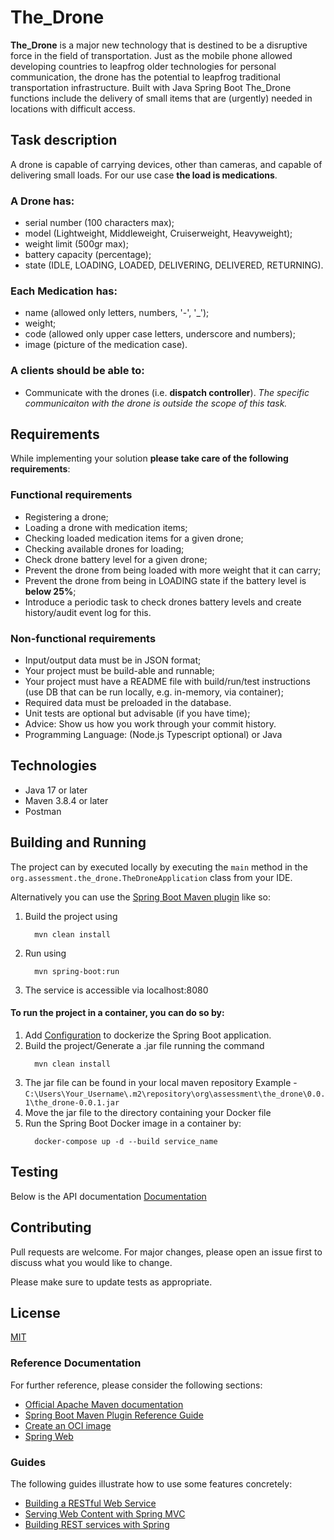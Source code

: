 # The_Drone

**The_Drone** is a major new technology that is destined to be a disruptive force in the field of
transportation. Just as the mobile phone allowed developing countries to leapfrog older technologies 
for personal communication, the drone has the potential to leapfrog traditional transportation infrastructure.
Built with Java Spring Boot The_Drone functions include the delivery of small items that are (urgently) needed in
locations with difficult access.

## Task description

A drone is capable of carrying devices, other than cameras, and capable of delivering small loads. 
For our use case **the load is medications**.

### A **Drone** has:
- serial number (100 characters max);
- model (Lightweight, Middleweight, Cruiserweight, Heavyweight);
- weight limit (500gr max);
- battery capacity (percentage);
- state (IDLE, LOADING, LOADED, DELIVERING, DELIVERED, RETURNING).

### Each **Medication** has:
- name (allowed only letters, numbers, '-', '_');
- weight;
- code (allowed only upper case letters, underscore and numbers);
- image (picture of the medication case).

### A clients should be able to: 
- Communicate with the drones (i.e. **dispatch controller**). 
*The specific communicaiton with the drone is outside the scope of this task.* 


## Requirements

While implementing your solution **please take care of the following requirements**:

### Functional requirements
- Registering a drone;
- Loading a drone with medication items;
- Checking loaded medication items for a given drone;
- Checking available drones for loading;
- Check drone battery level for a given drone;
- Prevent the drone from being loaded with more weight that it can carry;
- Prevent the drone from being in LOADING state if the battery level is **below 25%**;
- Introduce a periodic task to check drones battery levels and create history/audit event log for this.

### Non-functional requirements
- Input/output data must be in JSON format;
- Your project must be build-able and runnable;
- Your project must have a README file with build/run/test instructions (use DB that can
be run locally, e.g. in-memory, via container);
- Required data must be preloaded in the database.
- Unit tests are optional but advisable (if you have time);
- Advice: Show us how you work through your commit history.
- Programming Language: (Node.js Typescript optional) or Java


## Technologies

- Java 17 or later
- Maven 3.8.4 or later
- Postman


## Building and Running

The project can by executed locally by executing the `main` method in the `org.assessment.the_drone.TheDroneApplication` class from your IDE.

Alternatively you can use the [Spring Boot Maven plugin](https://docs.spring.io/spring-boot/docs/current/reference/html/build-tool-plugins-maven-plugin.html) like so:

1. Build the project using
   ```shell
     mvn clean install
   ```
2. Run using 
   ```shell
     mvn spring-boot:run
   ```
3. The service is accessible via localhost:8080


#### To run the project in a container, you can do so by:

1. Add [Configuration](https://docs.docker.com/get-started/08_using_compose) to dockerize the Spring Boot application.
2. Build the project/Generate a .jar file running the command
   ```shell
     mvn clean install
   ```
3. The jar file can be found in your local maven repository Example - `C:\Users\Your_Username\.m2\repository\org\assessment\the_drone\0.0.1\the_drone-0.0.1.jar`
4. Move the jar file to the directory containing your Docker file
5. Run the Spring Boot Docker image in a container by:
   ```shell
     docker-compose up -d --build service_name
   ```


## Testing

Below is the API documentation
    [Documentation](https://github.com/SISol-ng/The_Drone/blob/master/src/main/resources/the_drone.pdf)

## Contributing

Pull requests are welcome. For major changes, please open an issue first
to discuss what you would like to change.

Please make sure to update tests as appropriate.

## License

[MIT](https://choosealicense.com/licenses/mit/)

### Reference Documentation
For further reference, please consider the following sections:

* [Official Apache Maven documentation](https://maven.apache.org/guides/index.html)
* [Spring Boot Maven Plugin Reference Guide](https://docs.spring.io/spring-boot/docs/3.0.5/maven-plugin/reference/html/)
* [Create an OCI image](https://docs.spring.io/spring-boot/docs/3.0.5/maven-plugin/reference/html/#build-image)
* [Spring Web](https://docs.spring.io/spring-boot/docs/3.0.5/reference/htmlsingle/#web)

### Guides
The following guides illustrate how to use some features concretely:

* [Building a RESTful Web Service](https://spring.io/guides/gs/rest-service/)
* [Serving Web Content with Spring MVC](https://spring.io/guides/gs/serving-web-content/)
* [Building REST services with Spring](https://spring.io/guides/tutorials/rest/)
